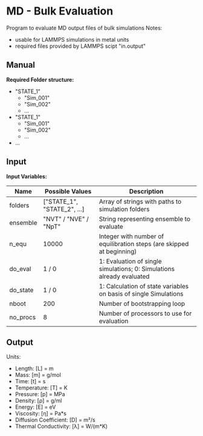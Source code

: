 
# MD - Bulk Evaluation

Program to evaluate MD output files of bulk simulations
Notes:
- usable for LAMMPS simulations in metal units
- required files provided by LAMMPS scipt "in.output"

## Manual

__Required Folder structure:__
- "STATE_1"
  - "Sim_001"
  - "Sim_002"
  - ...
- "STATE_1"
  - "Sim_001"
  - "Sim_002"
  - ...
- ...

## Input

__Input Variables:__

| Name      | Possible Values             | Description                                                           |
| --------- | ----------------------------| --------------------------------------------------------------------- |
| folders   | ["STATE_1", "STATE_2", ...] | Array of strings with paths to simulation folders                     |
| ensemble  | "NVT" / "NVE" / "NpT"       | String representing ensemble to evaluate                              |
| n_equ     | 10000                       | Integer with number of equilibration steps (are skipped at beginning) |
| do_eval   | 1 / 0                       | 1: Evaluation of single simulations; 0: Simulations already evaluated |
| do_state  | 1 / 0                       | 1: Calculation of state variables on basis of single Simulations      |
| nboot     | 200                         | Number of bootstrapping loop                                          |
| no_procs  | 8                           | Number of processors to use for evaluation                            |

## Output

Units:
- Length:                 [L] = m
- Mass:                   [m] = g/mol
- Time:                   [t] = s
- Temperature:            [T] = K
- Pressure:               [p] = MPa
- Density:                [ρ] = g/ml
- Energy:                 [E] = eV
- Viscosity:              [η] = Pa*s
- Diffusion Coefficient:  [D] = m²/s
- Thermal Conductivity:   [λ] = W/(m*K)
